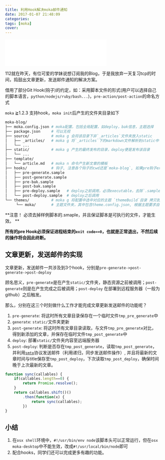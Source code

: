 ```yaml
---
title: 利用Hook解决moka邮件通知
date: 2017-01-07 21:48:09
categories:
tags: [moka]
cover: 
---
```


<iframe frameborder="no" border="0" marginwidth="0" marginheight="0" width=330 height=86 src="//music.163.com/outchain/player?type=2&id=202373&auto=1&height=66"></iframe>

 112就在昨天，有位可爱的学妹说想订阅我的Blog，于是我放弃一天复习tcp的时间，捣鼓出文章更新，发送邮件通知的解决方案。

借用了部分Git Hook(钩子)的约定，如：采用脚本文件的形式(用户可以选择自己的脚本语言，`python/nodejs/ruby/bash...`)，`pre-action/post-action`的命名方式

`moka` ≧1.2.3 支持hook，`moka init`后产生的文件夹目录如下
```sh
moka-blog/
├── moka.config.json # moka配置，包括全局配置，如deploy，bak信息，主题选择
├── package.json     # 可以无视
├── source/          # moka g 会将该目录下非`_articles`文件夹放入static
│   ├── _articles/   # moka g 将`_articles`下的markdown文件解析到static中
│   └── ...
├── static/          # moka g 产生的最终发布的目录，deploy便是发布该目录
│   └── ...   
├── template/
│   └── article.md   # moka n 命令产生新文章的模板
├── hooks/           # 钩子, 注意各个钩子的cwd还是`moka-blog`, 如果pre钩子exit code!=0，将会终止process
│   ├── pre-generate.sample
│   ├── post-generate.sample
│   ├── pre-bak.sample
│   ├── post-bak.sample
│   ├── pre-deploy.sample   # deploy之前调用，必须executable，去除`.sample`后缀
│   └── post-deploy.sample  # deploy之后调用
└── themes/          # moka g 将配置中选中对应的主题 `themeBuild`目录 拷贝到static
     └── moka/       # 主题文件夹，其中包含theme.config.json, 根据主题要求自行配置

``` 

**注意！ 必须去掉样例脚本的.smaple，并且保证脚本是可执行的文件，才能生效。 **

**所有的pre Hook必须保证进程结束的`exit code==0`，也就是正常退出，不然后续的操作将会因此终断。**

## 文章更新，发送邮件的实现

文章更新，发送邮件一共涉及到3个hook，分别是`pre-generate->post-generate->post-deploy`

顾名思义，`pre-generate`是在产生`static/`文件夹，静态资源之前被调用；`post-generate`则是在产生完成之后被调用；`post-deploy` 在部署到远程服务器（一般为github）之后触发。

那么，分别在这三个时刻做什么工作才能完成文章更新发送邮件的功能呢？

1. `pre-generate`: 将这时所有文章目录保存在一个临时文件`tmp_pre_generate`中
2. `generate`: `static/`文件夹更新
3. `post-generate`: 将这时所有文章目录读取，与文件`tmp_pre_generate`对比，得到新添加的文章，并保存在临时文件`tmp_post_generate`中
4. `deploy`: 部署`static/`文件夹内容至远端服务器
5. `post-deploy`: 判断是否存在`tmp_post_generate`，读取`tmp_post_generate`，并利用[`smtp`](https://github.com/moyuyc/ftp-smtp/)协议发送邮件（利用递归，同步发送邮件操作）, 并且将最新的文章时间与title保存至`tmp_post_deploy`，下次读取`tmp_post_deploy`，确保时间晚于上次最新的文章。
```javascript
function sync(callables) {
    if(callables.length==0) {
        return Promise.resolve();
    }
    return callables.shift()()
        .then(function(x) {
            return sync(callables);
        })
}
```

## 小结

1. 在`osx shell`环境中，`#!/usr/bin/env node`该脚本头可以正常运行，但在`osx moka-desktop`中不能生效，改成`#!/usr/local/bin/node`即可
2. 配合hooks，同学们还可以完成更多有趣的功能。



